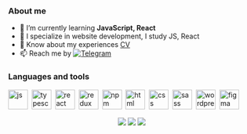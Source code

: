 
### About me
- 🌱 I’m currently learning **JavaScript, React**
- 📝 I specialize in website development, I study JS, React
- 📄 Know about my experiences [CV](cv-link)
- 📫 Reach me by <a href="https://t.me/OVKZr"><img src="https://img.shields.io/badge/Telegram-blue?style=for-the-badge&logo=telegram&logoColor=white" alt="Telegram"/></a>


### Languages and tools

<img src="https://cdn.jsdelivr.net/gh/devicons/devicon/icons/javascript/javascript-original.svg" title="js" width="40" height="40"/>&nbsp;
<img src="https://cdn.jsdelivr.net/gh/devicons/devicon/icons/typescript/typescript-original.svg" title="typescript" width="40" height="40"/>&nbsp;
<img src="https://cdn.jsdelivr.net/gh/devicons/devicon/icons/react/react-original-wordmark.svg" title="react" width="40" height="40"/>&nbsp;
<img src="https://cdn.jsdelivr.net/gh/devicons/devicon/icons/redux/redux-original.svg" title="redux" width="40" height="40"/>&nbsp;
<img src="https://cdn.jsdelivr.net/gh/devicons/devicon/icons/npm/npm-original-wordmark.svg" title="npm" width="40" height="40"/>&nbsp;
<img src="https://cdn.jsdelivr.net/gh/devicons/devicon/icons/html5/html5-original-wordmark.svg" title="html" width="40" height="40"/>&nbsp;
<img src="https://cdn.jsdelivr.net/gh/devicons/devicon/icons/css3/css3-original-wordmark.svg" title="css" width="40" height="40"/>&nbsp;
<img src="https://cdn.jsdelivr.net/gh/devicons/devicon/icons/sass/sass-original.svg" title="sass" width="40" height="40"/>&nbsp;
<img src="https://cdn.jsdelivr.net/gh/devicons/devicon/icons/wordpress/wordpress-plain.svg" title="wordpress" width="40" height="40"/>&nbsp;
<img src="https://cdn.jsdelivr.net/gh/devicons/devicon/icons/figma/figma-original.svg" title="figma" width="40" height="40"/>&nbsp;


<div id="stat" align="center">
	<img src="https://github-profile-summary-cards.vercel.app/api/cards/profile-details?username=OVdev116&theme=github_dark"/>
	<img src="https://github-profile-summary-cards.vercel.app/api/cards/most-commit-language?username=OVdev116&theme=github_dark"/>
	<img src="https://github-profile-summary-cards.vercel.app/api/cards/stats?username=OVdev116&theme=github_dark"/>
</div>
